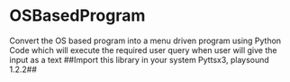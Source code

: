 # OSBasedProgram
Convert the OS based program into a menu driven program using Python Code which will execute the required user query when user will give the input as a text
##Import this library in your system Pyttsx3, playsound 1.2.2##
